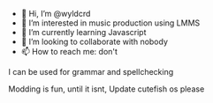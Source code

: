 - 👋 Hi, I’m @wyldcrd
- 👀 I’m interested in music production using LMMS
- 🌱 I’m currently learning Javascript
- 💞️ I’m looking to collaborate with nobody
- 📫 How to reach me: don't

I can be used for grammar and spellchecking

Modding is fun, until it isnt,
Update cutefish os please

<!---
wyldcrd/wyldcrd is a ✨ special ✨ repository because its `README.md` (this file) appears on your GitHub profile.
You can click the Preview link to take a look at your changes.
--->
